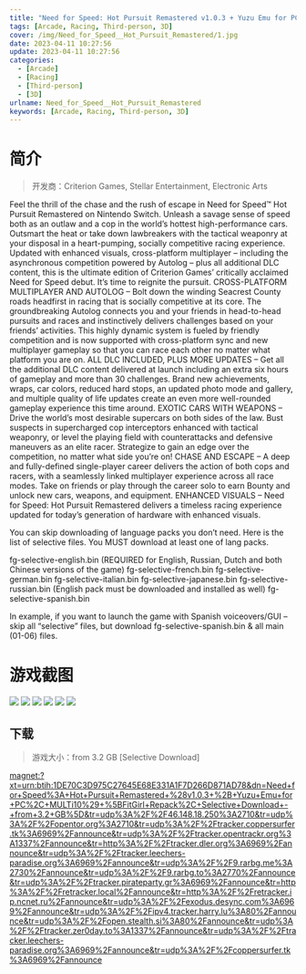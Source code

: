 ```yaml
---
title: "Need for Speed: Hot Pursuit Remastered v1.0.3 + Yuzu Emu for PC"
tags: [Arcade, Racing, Third-person, 3D]
cover: /img/Need_for_Speed__Hot_Pursuit_Remastered/1.jpg
date: 2023-04-11 10:27:56
update: 2023-04-11 10:27:56
categories: 
  - [Arcade]
  - [Racing]
  - [Third-person]
  - [3D]
urlname: Need_for_Speed__Hot_Pursuit_Remastered
keywords: [Arcade, Racing, Third-person, 3D]
---
```

# 简介

> 开发商：Criterion Games, Stellar Entertainment, Electronic Arts

Feel the thrill of the chase and the rush of escape in Need for Speed™ Hot Pursuit Remastered on Nintendo Switch. Unleash a savage sense of speed both as an outlaw and a cop in the world’s hottest high-performance cars. Outsmart the heat or take down lawbreakers with the tactical weaponry at your disposal in a heart-pumping, socially competitive racing experience. Updated with enhanced visuals, cross-platform multiplayer – including the asynchronous competition powered by Autolog – plus all additional DLC content, this is the ultimate edition of Criterion Games’ critically acclaimed Need for Speed debut. It’s time to reignite the pursuit.
CROSS-PLATFORM MULTIPLAYER AND AUTOLOG – Bolt down the winding Seacrest County roads headfirst in racing that is socially competitive at its core. The groundbreaking Autolog connects you and your friends in head-to-head pursuits and races and instinctively delivers challenges based on your friends’ activities. This highly dynamic system is fueled by friendly competition and is now supported with cross-platform sync and new multiplayer gameplay so that you can race each other no matter what platform you are on.
ALL DLC INCLUDED, PLUS MORE UPDATES – Get all the additional DLC content delivered at launch including an extra six hours of gameplay and more than 30 challenges. Brand new achievements, wraps, car colors, reduced hard stops, an updated photo mode and gallery, and multiple quality of life updates create an even more well-rounded gameplay experience this time around.
EXOTIC CARS WITH WEAPONS – Drive the world’s most desirable supercars on both sides of the law. Bust suspects in supercharged cop interceptors enhanced with tactical weaponry, or level the playing field with counterattacks and defensive maneuvers as an elite racer. Strategize to gain an edge over the competition, no matter what side you’re on!
CHASE AND ESCAPE – A deep and fully-defined single-player career delivers the action of both cops and racers, with a seamlessly linked multiplayer experience across all race modes. Take on friends or play through the career solo to earn Bounty and unlock new cars, weapons, and equipment.
ENHANCED VISUALS – Need for Speed: Hot Pursuit Remastered delivers a timeless racing experience updated for today’s generation of hardware with enhanced visuals.

You can skip downloading of language packs you don’t need. Here is the list of selective files. You MUST download at least one of lang packs.

fg-selective-english.bin (REQUIRED for English, Russian, Dutch and both Chinese versions of the game)
fg-selective-french.bin
fg-selective-german.bin
fg-selective-italian.bin
fg-selective-japanese.bin
fg-selective-russian.bin (English pack must be downloaded and installed as well)
fg-selective-spanish.bin

In example, if you want to launch the game with Spanish voiceovers/GUI – skip all “selective” files, but download fg-selective-spanish.bin & all main (01-06) files.

# 游戏截图

![](/img/Need_for_Speed__Hot_Pursuit_Remastered/2.jpg)
![](/img/Need_for_Speed__Hot_Pursuit_Remastered/3.jpg)
![](/img/Need_for_Speed__Hot_Pursuit_Remastered/4.jpg)
![](/img/Need_for_Speed__Hot_Pursuit_Remastered/5.jpg)
![](/img/Need_for_Speed__Hot_Pursuit_Remastered/6.jpg)
![](/img/Need_for_Speed__Hot_Pursuit_Remastered/7.jpg)


## 下载

> 游戏大小：from 3.2 GB [Selective Download]

[magnet:?xt=urn:btih:1DE70C3D975C27645E68E331A1F7D266D871AD78&amp;dn=Need+for+Speed%3A+Hot+Pursuit+Remastered+%28v1.0.3+%2B+Yuzu+Emu+for+PC%2C+MULTi10%29+%5BFitGirl+Repack%2C+Selective+Download+-+from+3.2+GB%5D&amp;tr=udp%3A%2F%2F46.148.18.250%3A2710&amp;tr=udp%3A%2F%2Fopentor.org%3A2710&amp;tr=udp%3A%2F%2Ftracker.coppersurfer.tk%3A6969%2Fannounce&amp;tr=udp%3A%2F%2Ftracker.opentrackr.org%3A1337%2Fannounce&amp;tr=http%3A%2F%2Ftracker.dler.org%3A6969%2Fannounce&amp;tr=udp%3A%2F%2Ftracker.leechers-paradise.org%3A6969%2Fannounce&amp;tr=udp%3A%2F%2F9.rarbg.me%3A2730%2Fannounce&amp;tr=udp%3A%2F%2F9.rarbg.to%3A2770%2Fannounce&amp;tr=udp%3A%2F%2Ftracker.pirateparty.gr%3A6969%2Fannounce&amp;tr=http%3A%2F%2Fretracker.local%2Fannounce&amp;tr=http%3A%2F%2Fretracker.ip.ncnet.ru%2Fannounce&amp;tr=udp%3A%2F%2Fexodus.desync.com%3A6969%2Fannounce&amp;tr=udp%3A%2F%2Fipv4.tracker.harry.lu%3A80%2Fannounce&amp;tr=udp%3A%2F%2Fopen.stealth.si%3A80%2Fannounce&amp;tr=udp%3A%2F%2Ftracker.zer0day.to%3A1337%2Fannounce&amp;tr=udp%3A%2F%2Ftracker.leechers-paradise.org%3A6969%2Fannounce&amp;tr=udp%3A%2F%2Fcoppersurfer.tk%3A6969%2Fannounce](magnet:?xt=urn:btih:1DE70C3D975C27645E68E331A1F7D266D871AD78&amp;dn=Need+for+Speed%3A+Hot+Pursuit+Remastered+%28v1.0.3+%2B+Yuzu+Emu+for+PC%2C+MULTi10%29+%5BFitGirl+Repack%2C+Selective+Download+-+from+3.2+GB%5D&amp;tr=udp%3A%2F%2F46.148.18.250%3A2710&amp;tr=udp%3A%2F%2Fopentor.org%3A2710&amp;tr=udp%3A%2F%2Ftracker.coppersurfer.tk%3A6969%2Fannounce&amp;tr=udp%3A%2F%2Ftracker.opentrackr.org%3A1337%2Fannounce&amp;tr=http%3A%2F%2Ftracker.dler.org%3A6969%2Fannounce&amp;tr=udp%3A%2F%2Ftracker.leechers-paradise.org%3A6969%2Fannounce&amp;tr=udp%3A%2F%2F9.rarbg.me%3A2730%2Fannounce&amp;tr=udp%3A%2F%2F9.rarbg.to%3A2770%2Fannounce&amp;tr=udp%3A%2F%2Ftracker.pirateparty.gr%3A6969%2Fannounce&amp;tr=http%3A%2F%2Fretracker.local%2Fannounce&amp;tr=http%3A%2F%2Fretracker.ip.ncnet.ru%2Fannounce&amp;tr=udp%3A%2F%2Fexodus.desync.com%3A6969%2Fannounce&amp;tr=udp%3A%2F%2Fipv4.tracker.harry.lu%3A80%2Fannounce&amp;tr=udp%3A%2F%2Fopen.stealth.si%3A80%2Fannounce&amp;tr=udp%3A%2F%2Ftracker.zer0day.to%3A1337%2Fannounce&amp;tr=udp%3A%2F%2Ftracker.leechers-paradise.org%3A6969%2Fannounce&amp;tr=udp%3A%2F%2Fcoppersurfer.tk%3A6969%2Fannounce)